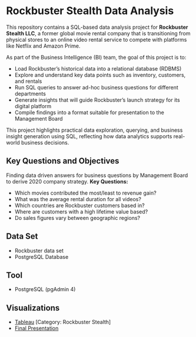 # Rockbuster Stealth Data Analysis
This repository contains a SQL-based data analysis project for **Rockbuster Stealth LLC**, a former global movie rental company that is transitioning from physical stores to an online video rental service to compete with platforms like Netflix and Amazon Prime.

As part of the Business Intelligence (BI) team, the goal of this project is to:
* Load Rockbuster’s historical data into a relational database (RDBMS)
* Explore and understand key data points such as inventory, customers, and rentals
* Run SQL queries to answer ad-hoc business questions for different departments
* Generate insights that will guide Rockbuster’s launch strategy for its digital platform
* Compile findings into a format suitable for presentation to the Management Board

This project highlights practical data exploration, querying, and business insight generation using SQL, reflecting how data analytics supports real-world business decisions.

## Key Questions and Objectives
Finding data driven answers for business questions by Management Board to derive 2020 company strategy.
**Key Questions:**
* Which movies contributed the most/least to revenue gain?
* What was the average rental duration for all videos?
* Which countries are Rockbuster customers based in?
* Where are customers with a high lifetime value based?
* Do sales figures vary between geographic regions?

## Data Set
* Rockbuster data set
* PostgreSQL Database

## Tool
* PostgreSQL (pgAdmin 4)

## Visualizations
* [Tableau](https://public.tableau.com/app/profile/anjan.pakhrin/vizzes) [Category: Rockbuster Stealth]
* [Final Presentation](https://github.com/anjanpakhrin/Rockbuster-Stealth-Data-Analysis/blob/main/reports/Rockbuster_presentation.pdf)
